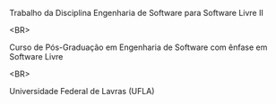 Trabalho da Disciplina Engenharia de Software para Software Livre II 

&lt;BR&gt;


Curso de Pós-Graduação em Engenharia de Software com ênfase em Software Livre 

&lt;BR&gt;


Universidade Federal de Lavras (UFLA)
